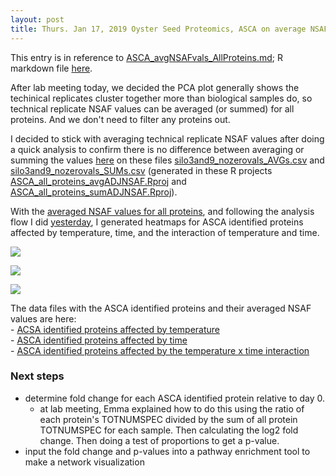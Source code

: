```yaml
---
layout: post
title: Thurs. Jan 17, 2019 Oyster Seed Proteomics, ASCA on average NSAF values for all proteins
---
```


This entry is in reference to [ASCA_avgNSAFvals_AllProteins.md](https://github.com/shellywanamaker/OysterSeedProject/blob/master/analysis/ASCA/ASCA_all_proteins_avgADJNSAF/ASCA_avgNSAFvals_AllProteins.md); R markdown file [here](https://github.com/shellywanamaker/OysterSeedProject/blob/master/analysis/ASCA/ASCA_all_proteins_avgADJNSAF/ASCA_avgNSAFvals_AllProteins.Rmd).

After lab meeting today, we decided the PCA plot generally shows the techinical replicates cluster together more than biological samples do, so technical replicate NSAF values can be averaged (or summed) for all proteins. And we don't need to filter any proteins out. 

I decided to stick with averaging technical replicate NSAF values after doing a quick analysis to confirm there is no difference between averaging or summing the values [here](https://github.com/shellywanamaker/OysterSeedProject/blob/master/analysis/ASCA/ASCA_all_proteins_avgADJNSAF/AvgNSAFvsSummedNSAF.R) on these files [silo3and9_nozerovals_AVGs.csv](https://github.com/shellywanamaker/OysterSeedProject/blob/master/analysis/nmds_R/silo3and9_nozerovals_AVGs.csv) and [silo3and9_nozerovals_SUMs.csv](https://github.com/shellywanamaker/OysterSeedProject/blob/master/analysis/nmds_R/silo3and9_nozerovals_SUMs.csv) (generated in these R projects [ASCA_all_proteins_avgADJNSAF.Rproj](https://github.com/shellywanamaker/OysterSeedProject/tree/master/analysis/ASCA/ASCA_all_proteins_avgADJNSAF) and [ASCA_all_proteins_sumADJNSAF.Rproj](https://github.com/shellywanamaker/OysterSeedProject/tree/master/analysis/ASCA/ASCA_all_proteins_sumADJNSAF)).

With the [averaged NSAF values for all proteins](https://github.com/shellywanamaker/OysterSeedProject/blob/master/analysis/nmds_R/silo3and9_nozerovals_AVGs.csv), and following the analysis flow I did [yesterday](https://github.com/shellywanamaker/shellywanamaker.github.io/blob/master/_posts/2019-1-16-34th-post.md), I generated heatmaps for ASCA identified proteins affected by temperature, time, and the interaction of temperature and time.

![](https://raw.githubusercontent.com/shellywanamaker/OysterSeedProject/master/analysis/ASCA/ASCA_all_proteins_avgADJNSAF/ManuscriptFigs_ASCA/heatmap_annotated_TempEffect.jpeg)

![](https://raw.githubusercontent.com/shellywanamaker/OysterSeedProject/master/analysis/ASCA/ASCA_all_proteins_avgADJNSAF/ManuscriptFigs_ASCA/heatmap_annotated_TimeEffect.jpeg)

![](https://raw.githubusercontent.com/shellywanamaker/OysterSeedProject/master/analysis/ASCA/ASCA_all_proteins_avgADJNSAF/ManuscriptFigs_ASCA/heatmap_annotated_TempxTime.jpeg)






The data files with the ASCA identified proteins and their averaged NSAF values are here:  
	- [ACSA identified proteins affected by temperature](https://github.com/shellywanamaker/OysterSeedProject/blob/master/analysis/ASCA/ASCA_all_proteins_avgADJNSAF/ASCA_TempAffectedProteins.csv)  
	- [ASCA identified proteins affected by time](https://github.com/shellywanamaker/OysterSeedProject/blob/master/analysis/ASCA/ASCA_all_proteins_avgADJNSAF/ASCA_TimeAffectedProteins.csv)  
	- [ASCA identified proteins affected by the temperature x time interaction](https://github.com/shellywanamaker/OysterSeedProject/blob/master/analysis/ASCA/ASCA_all_proteins_avgADJNSAF/ASCA_timeXtempAffectedProteins.csv)

### Next steps 
- determine fold change for each ASCA identified protein relative to day 0.
	- at lab meeting, Emma explained how to do this using the ratio of each protein's TOTNUMSPEC divided by the sum of all protein TOTNUMSPEC for each sample. Then calculating the log2 fold change. Then doing a test of proportions to get a p-value. 
- input the fold change and p-values into a pathway enrichment tool to make a network visualization